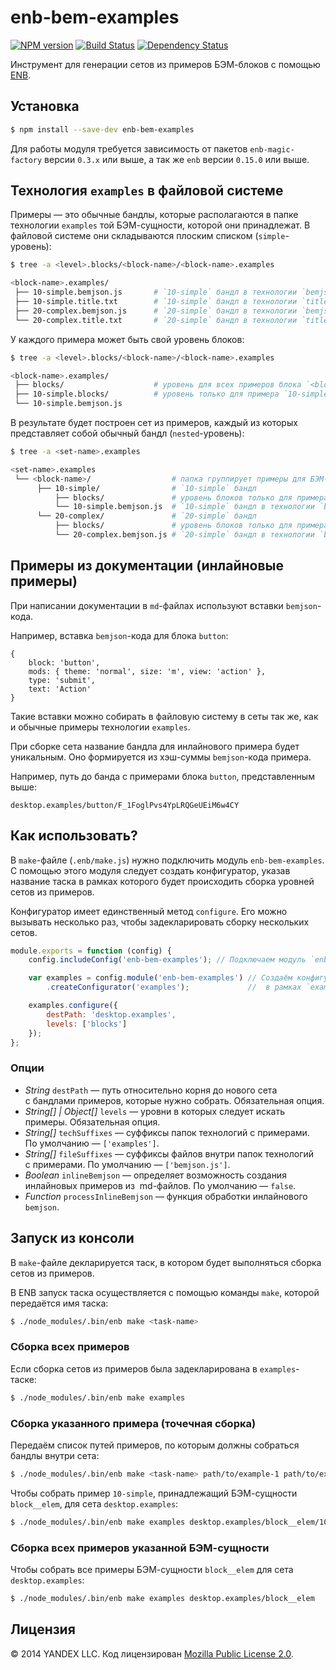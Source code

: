 enb-bem-examples
================

[![NPM version](https://img.shields.io/npm/v/enb-bem-examples.svg?style=flat)](http://www.npmjs.org/package/enb-bem-examples) [![Build Status](https://img.shields.io/travis/enb-bem/enb-bem-examples/master.svg?style=flat)](https://travis-ci.org/enb-bem/enb-bem-examples) [![Dependency Status](https://img.shields.io/david/enb-bem/enb-bem-examples.svg?style=flat)](https://david-dm.org/enb-bem/enb-bem-examples)

Инструмент для генерации сетов из примеров БЭМ-блоков с помощью [ENB](http://enb-make.info/).

Установка
----------

```sh
$ npm install --save-dev enb-bem-examples
```

Для работы модуля требуется зависимость от пакетов `enb-magic-factory` версии `0.3.x`  или выше, а так же `enb` версии `0.15.0` или выше.

Технология `examples` в файловой системе
-----------------------------------------

Примеры — это обычные бандлы, которые располагаются в папке технологии `examples` той БЭМ-сущности, которой они принадлежат.
В файловой системе они складываются плоским списком (`simple`-уровень):

```sh
$ tree -a <level>.blocks/<block-name>/<block-name>.examples

<block-name>.examples/
 ├── 10-simple.bemjson.js       # `10-simple` бандл в технологии `bemjson.js`
 ├── 10-simple.title.txt        # `10-simple` бандл в технологии `title.txt`
 ├── 20-complex.bemjson.js      # `20-simple` бандл в технологии `bemjson.js`
 └── 20-complex.title.txt       # `20-simple` бандл в технологии `title.txt`
```

У каждого примера может быть свой уровень блоков:

```sh
$ tree -a <level>.blocks/<block-name>/<block-name>.examples

<block-name>.examples/
 ├── blocks/                    # уровень для всех примеров блока `<block-name>`
 ├── 10-simple.blocks/          # уровень только для примера `10-simple`
 └── 10-simple.bemjson.js
```

В результате будет построен сет из примеров, каждый из которых представляет собой обычный бандл (`nested`-уровень):

```sh
$ tree -a <set-name>.examples

<set-name>.examples
 └── <block-name>/                  # папка группирует примеры для БЭМ-сущности
      ├── 10-simple/                # `10-simple` бандл
          ├── blocks/               # уровень блоков только для примера `10-simple`
          └── 10-simple.bemjson.js  # `10-simple` бандл в технологии `bemjson.js`
      └── 20-complex/               # `20-simple` бандл
          ├── blocks/               # уровень блоков только для примера `20-simple`
          └── 20-complex.bemjson.js # `20-simple` бандл в технологии `bemjson.js`
```

Примеры из документации (инлайновые примеры)
--------------------------------------------

При написании документации в `md`-файлах используют вставки `bemjson`-кода.

Например, вставка `bemjson`-кода для блока `button`:

```bemjson
{
    block: 'button',
    mods: { theme: 'normal', size: 'm', view: 'action' },
    type: 'submit',
    text: 'Action'
}
```

Такие вставки можно собирать в файловую систему в сеты так же, как и обычные примеры технологии `examples`.

При сборке сета название бандла для инлайнового примера будет уникальным. Оно формируется из хэш-суммы `bemjson`-кода примера.

Например, путь до банда с примерами блока `button`, представленным выше:

```
desktop.examples/button/F_1FoglPvs4YpLRQGeUEiM6w4CY
```

Как использовать?
-----------------

В `make`-файле (`.enb/make.js`) нужно подключить модуль `enb-bem-examples`.
С помощью этого модуля следует создать конфигуратор, указав название таска в рамках которого будет происходить сборка уровней сетов из примеров.

Конфигуратор имеет единственный метод `configure`. Его можно вызывать несколько раз, чтобы задекларировать сборку нескольких сетов.

```js
module.exports = function (config) {
    config.includeConfig('enb-bem-examples'); // Подключаем модуль `enb-bem-examples`.

    var examples = config.module('enb-bem-examples') // Создаём конфигуратор сетов
        .createConfigurator('examples');             //  в рамках `examples`-таска.

    examples.configure({
        destPath: 'desktop.examples',
        levels: ['blocks']
    });
};
```

### Опции

* *String* `destPath` &mdash;&nbsp;путь относительно корня до&nbsp;нового сета с&nbsp;бандлами примеров, которые нужно собрать. Обязательная опция.
* *String[] | Object[]* `levels` &mdash;&nbsp;уровни в&nbsp;которых следует искать примеры. Обязательная опция.
* *String[]* `techSuffixes` &mdash;&nbsp;суффиксы папок технологий с&nbsp;примерами. По&nbsp;умолчанию&nbsp;&mdash;&nbsp;`['examples']`.
* *String[]* `fileSuffixes` &mdash;&nbsp;суффиксы файлов внутри папок технологий с&nbsp;примерами. По&nbsp;умолчанию&nbsp;&mdash;&nbsp;`['bemjson.js']`.
* *Boolean* `inlineBemjson` &mdash;&nbsp;определяет возможность создания инлайновых примеров из &nbsp;md-файлов. По&nbsp;умолчанию&nbsp;&mdash;&nbsp;`false`.
* *Function* `processInlineBemjson` &mdash;&nbsp;функция обработки инлайнового `bemjson`.

Запуск из консоли
-----------------

В `make`-файле декларируется таск, в котором будет выполняться сборка сетов из примеров.

В ENB запуск таска осуществляется с помощью команды `make`, которой передаётся имя таска:

```sh
$ ./node_modules/.bin/enb make <task-name>
```

### Сборка всех примеров

Если сборка сетов из примеров была задекларирована в `examples`-таске:

```sh
$ ./node_modules/.bin/enb make examples
```

### Сборка указанного примера (точечная сборка)

Передаём список путей примеров, по которым должны собраться бандлы внутри сета:

```sh
$ ./node_modules/.bin/enb make <task-name> path/to/example-1 path/to/example-2
```

Чтобы собрать пример `10-simple`, принадлежащий БЭМ-сущности `block__elem`, для сета `desktop.examples`:

```sh
$ ./node_modules/.bin/enb make examples desktop.examples/block__elem/10-simple
```

### Сборка всех примеров указанной БЭМ-сущности

Чтобы собрать все примеры БЭМ-сущности `block__elem` для сета `desktop.examples`:

```sh
$ ./node_modules/.bin/enb make examples desktop.examples/block__elem
```

Лицензия
--------

© 2014 YANDEX LLC. Код лицензирован [Mozilla Public License 2.0](LICENSE.txt).
